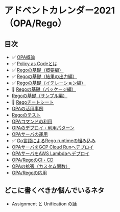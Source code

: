 # アドベントカレンダー2021（OPA/Rego）

## 目次

- ✅ [OPA概論](../articles/69553e82b34c20.md)
- ✅ [Policy as Codeとは](../articles/94e456baf9ffec.md)
- ✅ [Regoの基礎（概要編）](../articles/5b1cd56b4b3f4f.md)
- ✅ [Regoの基礎（結果の出力編）](../articles/c24085137ca798.md)
- ✅ [Regoの基礎（イテレーション編）](../articles/b0d3c7f7377609.md)
- 📝 [Regoの基礎（パッケージ編）](../articles/2fccdcd07b874e.md)
- [Regoの基礎（サンプル編）](../articles/a8ce41c66a2fcc.md)
- 📝 [Regoチートシート](../articles/07525213a6c3ff.md)
- [OPAの活用事例](../articles/a94734799f21ef.md)
- [Regoのテスト](../articles/85c9992f601068.md)
- [OPAコマンドの利用](../articles/f00d3ca12e4102.md)
- [OPAのデプロイ・利用パターン](../articles/0b401a4be783e8.md)
- [OPAサーバの運用](../articles/e9d202332a64c9.md)
- ✅ [Go言語によるRego runtimeの組み込み](../articles/ca51a5e5da72f4.md)
- [OPAサーバをGCP Cloud Runへデプロイ](../articles/f305204605a7cf.md)
- [OPAサーバをAWS Lambdaへデプロイ](../articles/759d47f17ebd2e.md)
- [OPA/RegoのCI・CD](../articles/e7d158c6375ec3.md)
- [OPAの拡張（カスタム関数）](articles/647dcd83039503.md)
- [OPA/Regoの応用](../articles/1755527e782183.md)

## どこに書くべきか悩んでいるネタ

- Assignment と Unification の話
